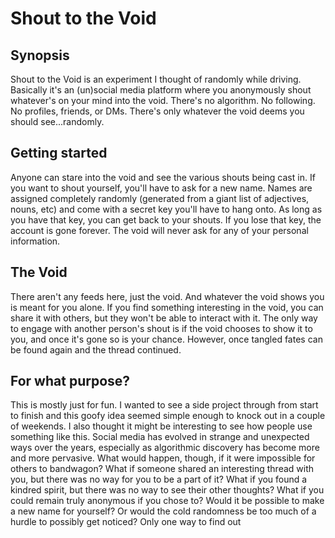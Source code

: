 # Shout to the Void

## Synopsis
Shout to the Void is an experiment I thought of randomly while driving. Basically it's an (un)social media platform where you anonymously shout whatever's on your mind into the void. There's no algorithm. No following. No profiles, friends, or DMs. There's only whatever the void deems you should see...randomly.

## Getting started
Anyone can stare into the void and see the various shouts being cast in. If you want to shout yourself, you'll have to ask for a new name. Names are assigned completely randomly (generated from a giant list of adjectives, nouns, etc) and come with a secret key you'll have to hang onto. As long as you have that key, you can get back to your shouts. If you lose that key, the account is gone forever. The void will never ask for any of your personal information.

## The Void
There aren't any feeds here, just the void. And whatever the void shows you is meant for you alone. If you find something interesting in the void, you can share it with others, but they won't be able to interact with it. The only way to engage with another person's shout is if the void chooses to show it to you, and once it's gone so is your chance. However, once tangled fates can be found again and the thread continued.

## For what purpose?
This is mostly just for fun. I wanted to see a side project through from start to finish and this goofy idea seemed simple enough to knock out in a couple of weekends. I also thought it might be interesting to see how people use something like this. Social media has evolved in strange and unexpected ways over the years, especially as algorithmic discovery has become more and more pervasive. What would happen, though, if it were impossible for others to bandwagon? What if someone shared an interesting thread with you, but there was no way for you to be a part of it? What if you found a kindred spirit, but there was no way to see their other thoughts? What if you could remain truly anonymous if you chose to? Would it be possible to make a new name for yourself? Or would the cold randomness be too much of a hurdle to possibly get noticed? Only one way to find out

